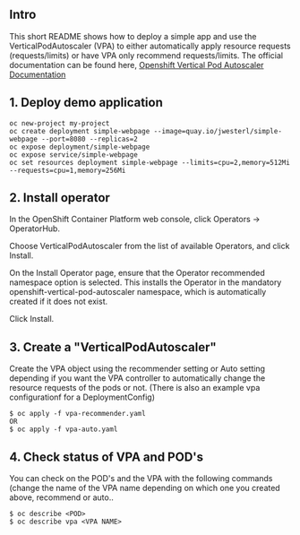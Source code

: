 ## Intro
This short README shows how to deploy a simple app and use the VerticalPodAutoscaler (VPA) to either automatically apply resource requests (requests/limits) or have VPA only recommend requests/limits.
The official documentation can be found here, [Openshift Vertical Pod Autoscaler Documentation]
## 1. Deploy demo application

```
oc new-project my-project
oc create deployment simple-webpage --image=quay.io/jwesterl/simple-webpage --port=8080 --replicas=2
oc expose deployment/simple-webpage
oc expose service/simple-webpage
oc set resources deployment simple-webpage --limits=cpu=2,memory=512Mi --requests=cpu=1,memory=256Mi
```

## 2. Install operator
In the OpenShift Container Platform web console, click Operators → OperatorHub.

Choose VerticalPodAutoscaler from the list of available Operators, and click Install.

On the Install Operator page, ensure that the Operator recommended namespace option is selected. This installs the Operator in the mandatory openshift-vertical-pod-autoscaler namespace, which is automatically created if it does not exist.

Click Install.

## 3. Create a "VerticalPodAutoscaler"
Create the VPA object using the recommender setting or Auto setting depending if you want the VPA controller to automatically change the resource requests of the pods or not.
(There is also an example vpa configurationf for a DeploymentConfig)
```
$ oc apply -f vpa-recommender.yaml
OR
$ oc apply -f vpa-auto.yaml
```

## 4. Check status of VPA and POD's
You can check on the POD's and the VPA with the following commands (change the name of the VPA name depending on which one you created above, recommend or auto..

```
$ oc describe <POD>
$ oc describe vpa <VPA NAME>
```


[Openshift Vertical Pod Autoscaler Documentation]: https://docs.openshift.com/container-platform/latest/nodes/pods/nodes-pods-vertical-autoscaler.html

